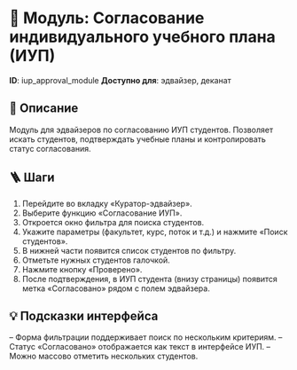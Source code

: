 # 📘 Модуль: Согласование индивидуального учебного плана (ИУП)
**ID**: iup_approval_module
**Доступно для**: эдвайзер, деканат

## 📝 Описание
Модуль для эдвайзеров по согласованию ИУП студентов. Позволяет искать студентов, подтверждать учебные планы и контролировать статус согласования.

## 🪜 Шаги
1. Перейдите во вкладку «Куратор-эдвайзер».
2. Выберите функцию «Согласование ИУП».
3. Откроется окно фильтра для поиска студентов.
4. Укажите параметры (факультет, курс, поток и т.д.) и нажмите «Поиск студентов».
5. В нижней части появится список студентов по фильтру.
6. Отметьте нужных студентов галочкой.
7. Нажмите кнопку «Проверено».
8. После подтверждения, в ИУП студента (внизу страницы) появится метка «Согласовано» рядом с полем эдвайзера.

## 💡 Подсказки интерфейса
– Форма фильтрации поддерживает поиск по нескольким критериям.
– Статус «Согласовано» отображается как текст в интерфейсе ИУП.
– Можно массово отметить нескольких студентов.
